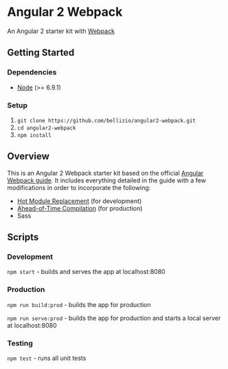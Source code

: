 # Angular 2 Webpack

An Angular 2 starter kit with [Webpack](https://webpack.github.io/)

## Getting Started

### Dependencies
* [Node](https://nodejs.org/) (>= 6.9.1)

### Setup
1. `git clone https://github.com/bellizio/angular2-webpack.git`
1. `cd angular2-webpack`
1. `npm install`

## Overview

This is an Angular 2 Webpack starter kit based on the official [Angular Webpack guide](https://angular.io/docs/ts/latest/guide/webpack.html). It includes everything detailed in the guide with a few modifications in order to incorporate the following:

* [Hot Module Replacement](https://webpack.github.io/docs/hot-module-replacement.html) (for development)
* [Ahead-of-Time Compilation](https://angular.io/docs/ts/latest/cookbook/aot-compiler.html) (for production)
* Sass

## Scripts

### Development

```npm start``` - builds and serves the app at localhost:8080

### Production

```npm run build:prod``` - builds the app for production

```npm run serve:prod``` - builds the app for production and starts a local server at localhost:8080

### Testing

```npm test``` - runs all unit tests
